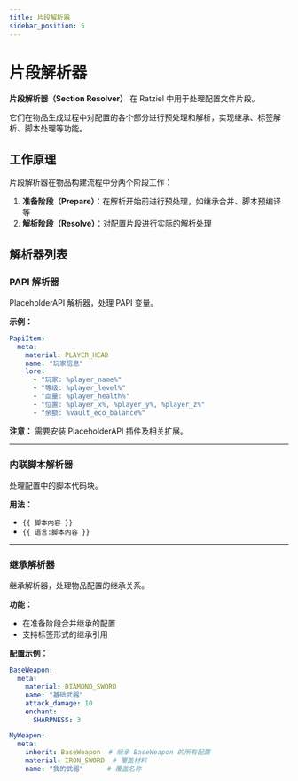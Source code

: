 ```yaml
---
title: 片段解析器
sidebar_position: 5
---
```


# 片段解析器

**片段解析器（Section Resolver）** 在 Ratziel 中用于处理配置文件片段。

它们在物品生成过程中对配置的各个部分进行预处理和解析，实现继承、标签解析、脚本处理等功能。

## 工作原理

片段解析器在物品构建流程中分两个阶段工作：

1. **准备阶段（Prepare）**：在解析开始前进行预处理，如继承合并、脚本预编译等
2. **解析阶段（Resolve）**：对配置片段进行实际的解析处理

## 解析器列表

### PAPI 解析器

PlaceholderAPI 解析器，处理 PAPI 变量。

**示例：**
```yaml
PapiItem:
  meta:
    material: PLAYER_HEAD
    name: "玩家信息"
    lore:
      - "玩家: %player_name%"
      - "等级: %player_level%"
      - "血量: %player_health%"
      - "位置: %player_x%, %player_y%, %player_z%"
      - "余额: %vault_eco_balance%"
```

**注意：** 需要安装 PlaceholderAPI 插件及相关扩展。

---

### 内联脚本解析器

处理配置中的脚本代码块。

**用法：**
- `{{ 脚本内容 }}`
- `{{ 语言:脚本内容 }}`

---

### 继承解析器

继承解析器，处理物品配置的继承关系。

**功能：**
- 在准备阶段合并继承的配置
- 支持标签形式的继承引用

**配置示例：**
```yaml
BaseWeapon:
  meta:
    material: DIAMOND_SWORD
    name: "基础武器"
    attack_damage: 10
    enchant:
      SHARPNESS: 3

MyWeapon:
  meta:
    inherit: BaseWeapon  # 继承 BaseWeapon 的所有配置
    material: IRON_SWORD  # 覆盖材料
    name: "我的武器"      # 覆盖名称
```
